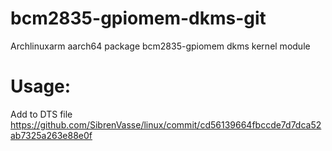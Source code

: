 # bcm2835-gpiomem-dkms-git
Archlinuxarm aarch64 package bcm2835-gpiomem dkms kernel module

# Usage:
Add to DTS file
https://github.com/SibrenVasse/linux/commit/cd56139664fbccde7d7dca52ab7325a263e88e0f
